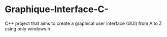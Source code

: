# Graphique-Interface-C-
C++ project that aims to create a graphical user interface (GUI) from A to Z using only windows.h
